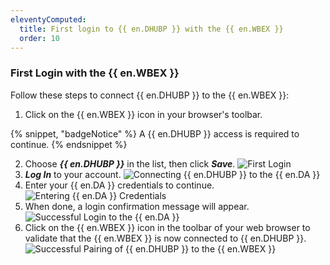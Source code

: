 ```yaml
---
eleventyComputed:
  title: First login to {{ en.DHUBP }} with the {{ en.WBEX }}
  order: 10
---
```

### First Login with the {{ en.WBEX }}

Follow these steps to connect {{ en.DHUBP }} to the {{ en.WBEX }}:

1. Click on the {{ en.WBEX }} icon in your browser's toolbar.

{% snippet, "badgeNotice" %}
A {{ en.DHUBP }} access is required to continue.
{% endsnippet %}

2. Choose ***{{ en.DHUBP }}*** in the list, then click ***Save***.
![First Login](https://cdnweb.devolutions.net/docs/docs_en_hub_Dwl4050.png)
1. ***Log In*** to your account.
![Connecting {{ en.DHUBP }} to the {{ en.DA }}](https://cdnweb.devolutions.net/docs/docs_en_hub_Dwl4054.png)
1. Enter your {{ en.DA }} credentials to continue.
![Entering {{ en.DA }} Credentials](https://cdnweb.devolutions.net/docs/docs_en_hub_Dwl4023.png)
1. When done, a login confirmation message will appear.
![Successful Login to the {{ en.DA }}](https://cdnweb.devolutions.net/docs/docs_en_hub_Dwl4051.png)
1. Click on the {{ en.WBEX }} icon in the toolbar of your web browser to validate that the {{ en.WBEX }} is now connected to {{ en.DHUBP }}.
![Successful Pairing of {{ en.DHUBP }} to the {{ en.WBEX }}](https://cdnweb.devolutions.net/docs/docs_en_hub_Dwl4052.png)
